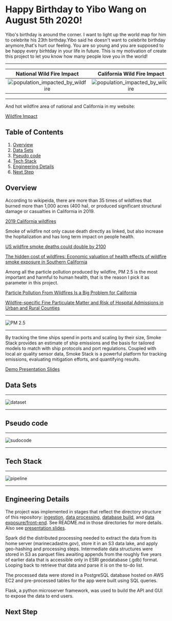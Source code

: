 # Happy Birthday to Yibo Wang on August 5th 2020! 
Yibo's birthday is around the corner. I want to light up the world map for him to celebrite his 23th birthday.Yibo said he doesn't want to celebrite birthday anymore,that's hurt our feeling. You are so young and you are supposed to be happy every birhtday in your life in future. This is my motivation of create this project to let you know how many people love you in the world!  
***

 National Wild Fire Impact                             | California Wild Fire Impact
:-----------------------------------------------------:|:------------------------------------------------:
![population_impacted_by_wildfire](/img/national.png)  |  ![population_impacted_by_wildfire](/img/CA.png)

***

And hot wildfire area of national and California in my website:

[Wildfire Impact](http://dataprocessorsv.xyz/)

## Table of Contents
1. [Overview](README.md#Overview)
1. [Data Sets](README.md#Data-Sets)
1. [Pseudo code](README.md#Pseudo-code)
1. [Tech Stack](README.md#Tech-Stack)
1. [Engineering Details](README.md#Engineering-Details)
1. [Next Step](README.md#Next-Step)

## Overview
According to wikipeida, there are more than 35 times of wildfires that burned more than 1,000 acres (400 ha), or produced significant structural damage or casualties in California in 2019.

[2019 California wildfires](https://en.wikipedia.org/wiki/2019_California_wildfires)

Smoke of wildfire not only cause death directly as linked, but also increase the hopitalization and has long term impact on people health.

[US wildfire smoke deaths could double by 2100](https://www.sciencedaily.com/releases/2018/09/180910142417.htm)

[The hidden cost of wildfires: Economic valuation of health effects of wildfire smoke exposure in Southern California](https://lynceans.org/wp-content/uploads/2020/01/Richardson-2012-Fire-smoke-in-future.pdf)

Among all the particle pollution produced by wildfire, PM 2.5 is the most important and harmful to human health, that is the reason I pick it as parameter in this project. 

[Particle Pollution From Wildfires Is a Big Problem for California](https://www.sierraclub.org/sierra/particle-pollution-wildfires-big-problem-for-california)

[Wildfire-specific Fine Particulate Matter and Risk of Hospital Admissions in Urban and Rural Counties](https://www.ncbi.nlm.nih.gov/pmc/articles/PMC5130603/)

<hr/>

![PM 2.5](/img/PM2_5_enter.png)

<hr/>

By tracking the time ships spend in ports and scaling by their size, Smoke Stack provides an estimate of ship emissions and the basis for tailored models to match with ship protocols and port regulations. Coupled with local air quality sensor data, Smoke Stack is a powerful platform for tracking emissions, evaluating mitigation efforts, and quantifying results.

[Demo Presentation Slides](https://docs.google.com/presentation/d/11Y9bXy7SWRwu1QKCRNuUOAwn7pQW8PY_hR8nzHXBRkM/edit#slide=id.g81d6115fab_0_0)


## Data Sets

<hr/>

![dataset](/img/dataset.png)

<hr/>


## Pseudo code

<hr/>

![sudocode](/img/sudocode.png)

<hr/>

## Tech Stack

<hr/>

![pipeline](/img/pipeline.png)

<hr/>

## Engineering Details
The project was implemented in stages that reflect the directory structure of this repository: [ingestion](/ingestion), [data processing](/data-processing), [database build](/database-scripts), and [data exposure/front-end](/app). See README.md in those directories for more details. Also see [presentation slides](https://docs.google.com/presentation/d/1q7Qm1ukmDi7Bal3UjiNw1xl4ZdLYwZme4oiog2zXNJY/edit#slide=id.p).

Spark did the distributed processing needed to extract the data from its home server (marinecadastre.gov), store it in an S3 data lake, and apply geo-hashing and processing steps. Intermediate data structures were stored in S3 as parquet files awaiting appends from the roughly five years of earlier data that is accessible only in ESRI geodatabase (.gdb) format. Looping back to retrieve that data and parse it is on the to-do list.

The processed data were stored in a PostgreSQL database hosted on AWS EC2 and pre-processed tables for the app were built using SQL queries.

Flask, a python microserver framework, was used to build the API and GUI to expose the data to end users.

## Next Step
